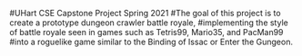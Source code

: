 #UHart CSE Capstone Project Spring 2021
#The goal of this project is to create a prototype dungeon crawler battle royale, 
#implementing the style of battle royale seen in games such as Tetris99, Mario35, and PacMan99
#into a roguelike game similar to the Binding of Issac or Enter the Gungeon.
 